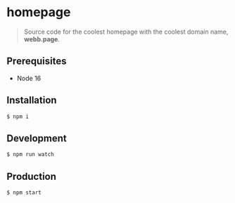 # homepage

> Source code for the coolest homepage with the coolest domain name, **webb.page**.



## Prerequisites

- Node 16



## Installation

```sh
$ npm i
```



## Development

```sh
$ npm run watch
```



## Production

```sh
$ npm start
```
